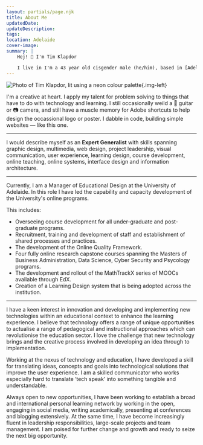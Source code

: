 ```yaml
---
layout: partials/page.njk
title: About Me
updatedDate:
updateDescription: 
tags:
location: Adelaide
cover-image: 
summary: | 
    Hej! 👋 I'm Tim Klapdor

    I live in I'm a 43 year old cisgender male (he/him), based in [Adelaide, South Australia](https://duckduckgo.com/?q=adelaide&ia=web&iaxm=about). I'm married and our family consists of a 11yo daughter and a 2yo kelpie. I work in Higher Education and have a passion for learning, technology and jumping into a problem space.
---
```


![Photo of Tim Klapdor, lit using a neon colour palette]({{'/images/IMG_3394.jpg'}}){.img-left}

I'm a creative at heart. I apply my talent for problem solving to things that have to do with technology and learning. I still occasionally weild a 🎸 guitar or 📷 camera, and still have a muscle memory for Adobe shortcuts to help design the occassional logo or poster. I dabble in code, building simple websites — like this one. 

---

I would describe myself as an **Expert Generalist** with skills spanning graphic design, multimedia, web design, project leadership, visual communication, user experience, learning design, course development, online teaching, online systems, interface design and information architecture.  

---
  
Currently, I am a Manager of Educational Design at the University of Adelaide. In this role I have led the capability and capacity development of the University's online programs. 

This includes:

- Overseeing course development for all under-graduate and post-graduate programs.
- Recruitment, training and development of staff and establishment of shared processes and practices. 
- The development of the Online Quality Framework. 
- Four fully online research capstone courses spanning the Masters of Business Administration, Data Science, Cyber Security and Psycology programs. 
- The development and rollout of the MathTrackX series of MOOCs available through EdX.
- Creation of a Learning Design system that is being adopted across the institution.

---
  
I have a keen interest in innovation and developing and implementing new technologies within an educational context to enhance the learning experience. I believe that technology offers a range of unique opportunities to actualise a range of pedagogical and instructional approaches which can revolutionise the education sector. I love the challenge that new technology brings and the creative process involved in developing an idea through to implementation.  
  
Working at the nexus of technology and education, I have developed a skill for translating ideas, concepts and goals into technological solutions that improve the user experience. I am a skilled communicator who works especially hard to translate ‘tech speak’ into something tangible and understandable.  
  
Always open to new opportunities, I have been working to establish a broad and international personal learning network by working in the open, engaging in social media, writing academically, presenting at conferences and blogging extensively. At the same time, I have become increasingly fluent in leadership responsibilities, large-scale projects and team management. I am poised for further change and growth and ready to seize the next big opportunity.

